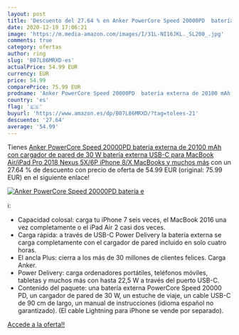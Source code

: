 ```yaml
---
layout: post
title: 'Descuento del 27.64 % en Anker PowerCore Speed 20000PD  batería e'
date: 2020-12-19 17:06:21
image: 'https://m.media-amazon.com/images/I/31L-NI16JKL._SL200_.jpg'
comments: true
category: ofertas
author: ring
slug: 'B07L86MRXD-es'
actualPrice: 54.99 EUR
currency: EUR
price: 54.99
comparePrice: 75.99 EUR
prodname: 'Anker PowerCore Speed 20000PD  batería externa de 20100 mAh con cargador de pared de 30 W  batería externa USB-C  para MacBook Air/iPad Pro 2018  Nexus 5X/6P  iPhone 8/X  MacBooks y muchos más'
country: 'es'
flag: '🇪🇸'
buyurl: 'https://www.amazon.es/dp/B07L86MRXD/?tag=tolees-21'
descuento: '27.64'
average: '54.99'
---
```


Tienes [Anker PowerCore Speed 20000PD  batería externa de 20100 mAh con cargador de pared de 30 W  batería externa USB-C  para MacBook Air/iPad Pro 2018  Nexus 5X/6P  iPhone 8/X  MacBooks y muchos más](https://www.amazon.es/dp/B07L86MRXD/?tag=tolees-21) con un 27.64 % de descuento con precio de oferta de 54.99 EUR (original: 75.99 EUR) en el siguiente enlace!

[![Anker PowerCore Speed 20000PD  batería e](https://m.media-amazon.com/images/I/31L-NI16JKL._SL200_.jpg)](https://www.amazon.es/dp/B07L86MRXD/?tag=tolees-21)

ℹ️:

- Capacidad colosal: carga tu iPhone 7 seis veces, el MacBook 2016 una vez completamente o el iPad Air 2 casi dos veces.
- Carga rápida: a través de USB-C Power Delivery la batería externa se carga completamente con el cargador de pared incluido en solo cuatro horas.
- El ancla Plus: cierra a los más de 30 millones de clientes felices. Carga Anker.
- Power Delivery: carga ordenadores portátiles, teléfonos móviles, tabletas y muchos más con hasta 22,5 W a través del puerto USB-C.
- Contenido del paquete: una batería externa PowerCore Speed 20000 PD, un cargador de pared de 30 W, un estuche de viaje, un cable USB-C de 90 cm de largo, un manual de instrucciones (idioma español no garantizado). (El cable Lightning para iPhone se vende por separado).

[Accede a la oferta!!](https://www.amazon.es/dp/B07L86MRXD/?tag=tolees-21)
